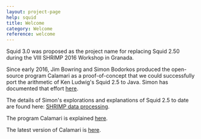 ```yaml
---
layout: project-page
help: squid
title: Welcome
category: Welcome
reference: welcome
---
```


Squid 3.0 was proposed as the project name for replacing Squid 2.50 during the VIII SHRIMP 2016 Workshop in Granada.

Since early 2016, Jim Bowring and Simon Bodorkos produced the open-source program Calamari as a proof-of-concept that we could
successfully port the arithmetic of Ken Ludwig's Squid 2.5 to Java. Simon has documented that effort <a href="https://github.com/CIRDLES/Squid/wiki">here</a>.



The details of Simon's explorations and
explanations of Squid 2.5 to date are found here:
<a href="https://github.com/CIRDLES/ET_Redux/wiki/Development-for-SHRIMP:-Intro">SHRIMP data processing</a>.

The program Calamari is explained <a href="https://github.com/bowring/Calamari/blob/master/README.md">here</a>.

The latest version of Calamari is <a href="https://github.com/bowring/Calamari/releases">here</a>.
